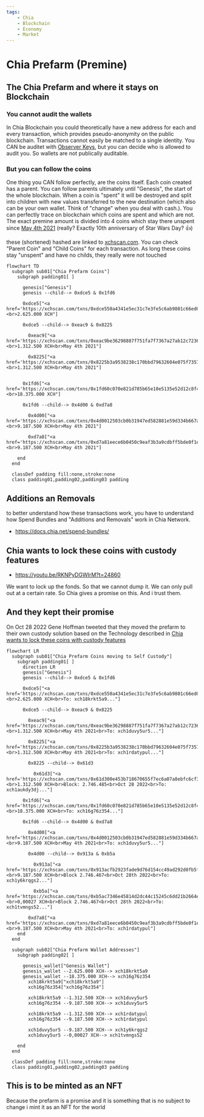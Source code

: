 ```yaml
---
tags:
    - Chia
    - Blockchain
    - Economy
    - Market
---
```


# Chia Prefarm (Premine)

## The Chia Prefarm and where it stays on Blockchain

### You cannot audit the wallets

In Chia Blockchain you could theoretically have a new address for each and every transaction, which provides pseudo-anonymity on the public blockchain. Transactions cannot easily be matched to a single identity. You CAN be auditet with [Observer Keys](https://docs.chia.net/docs/09keys/keys-and-signatures/#non-observer-vs-observer-keys), but you can decide who is allowed to audit you. So wallets are not publically auditable.

### But you can follow the coins

One thing you CAN follow perfectly, are the coins itself. Each coin created has a parent. You can follow parents ultimately until "Genesis", the start of the whole blockchain. When a coin is "spent" it will be destroyed and split into children with new values transferred to the new destination (which also can be your own wallet. Think of "change" when you deal with cash.). You can perfectly trace on blockchain which coins are spent and which are not. The exact premine amount is divided into 4 coins which stay there unspent since [May 4th 2021](https://en.wikipedia.org/wiki/Star_Wars_Day) (really? Exactly 10th anniversary of Star Wars Day? 👍)

these (shortened) hashed are linked to [xchscan.com](https://xchscan.com). You can check "Parent Coin" and "Child Coins" for each transaction. As long these coins stay "unspent" and have no childs, they really were not touched

```mermaid
flowchart TD
  subgraph sub01["Chia Prefarm Coins"]
    subgraph padding01[ ]

      genesis["Genesis"]
      genesis --child--> 0xdce5 & 0x1fd6

      0xdce5["<a href='https://xchscan.com/txns/0xdce550a4341e5ec31c7e3fe5c6ab9801c66ed02689725939537d8d4492465800'>0xdce5</a><br>2.625.000 XCH"]

      0xdce5 --child--> 0xeac9 & 0x8225

        0xeac9["<a href='https://xchscan.com/txns/0xeac9be36298887f751fa7f7367a27ab12c72360ebf7a78ee4fcfb96db121a3b7'>0xeac9</a><br>1.312.500 XCH<br>May 4th 2021"]
        
        0x8225["<a href='https://xchscan.com/txns/0x8225b3a9538238c170bbd79632604e075f7357621bbd846f50b1aa6d6cfa95e0'>0x8225</a><br>1.312.500 XCH<br>May 4th 2021"]


      0x1fd6["<a href='https://xchscan.com/txns/0x1fd60c070e821d785b65e10e5135e52d12c8f4d902a506f48bc1c5268b7bb45b'>0x1fd6</a><br>18.375.000 XCH"]

      0x1fd6 --child--> 0x4d00 & 0xd7a8

        0x4d00["<a href='https://xchscan.com/txns/0x4d0012503cb0b31947ed582881e59d334b667a0b4c96ac86c4f540c850055a22'>0x4d00</a><br>9.187.500 XCH<br>May 4th 2021"]
        
        0xd7a8["<a href='https://xchscan.com/txns/0xd7a81eece6b0450c9eaf3b3a9cdbff5bde0f1e51f1f18fcf50cc533296cb04b6'>0xd7a8</a><br>9.187.500 XCH<br>May 4th 2021"]

    end
  end

  classDef padding fill:none,stroke:none
  class padding01,padding02,padding03 padding
```

## Additions an Removals

to better understand how these transactions work, you have to understand how Spend Bundles and "Additions and Removals" work in Chia Network.

- <https://docs.chia.net/spend-bundles/>


## Chia wants to lock these coins with custody features

- https://youtu.be/RKNPyDGWIrM?t=24860

We want to lock up the fonds. So that we cannot dump it. We can only pull out at a certain rate.
So Chia gives a promise on this. And i trust them.

## And they kept their promise

On Oct 28 2022 Gene Hoffman tweeted that they moved the prefarm to their own custody solution based on the Technology described in [Chia wants to lock these coins with custody features](#chia-wants-to-lock-these-coins-with-custody-features)

```mermaid
flowchart LR
  subgraph sub01["Chia Prefarm Coins moving to Self Custody"]
    subgraph padding01[ ]
      direction LR
      genesis["Genesis"]
      genesis --child--> 0xdce5 & 0x1fd6

      0xdce5["<a href='https://xchscan.com/txns/0xdce550a4341e5ec31c7e3fe5c6ab9801c66ed02689725939537d8d4492465800'>0xdce5</a><br>2.625.000 XCH<br>To: xch18krkt5a9..."]

      0xdce5 --child--> 0xeac9 & 0x8225

        0xeac9["<a href='https://xchscan.com/txns/0xeac9be36298887f751fa7f7367a27ab12c72360ebf7a78ee4fcfb96db121a3b7'>0xeac9</a><br>1.312.500 XCH<br>May 4th 2021<br>To: xch1duvy5ur5..."]
        
        0x8225["<a href='https://xchscan.com/txns/0x8225b3a9538238c170bbd79632604e075f7357621bbd846f50b1aa6d6cfa95e0'>0x8225</a><br>1.312.500 XCH<br>May 4th 2021<br>To: xch1rdatypul..."]

        0x8225 --child--> 0x61d3

          0x61d3["<a href='https://xchscan.com/txns/0x61d300e453b718670655f7ec6a07a8ebfc6cf37eb6e82c5e5a21a79aaf821c25'>0x61d3</a><br>1.312.500 XCH<br>Block: 2.746.485<br>Oct 28 2022<br>To: xch1aukdy3dj..."]

      0x1fd6["<a href='https://xchscan.com/txns/0x1fd60c070e821d785b65e10e5135e52d12c8f4d902a506f48bc1c5268b7bb45b'>0x1fd6</a><br>18.375.000 XCH<br>To: xch16g76z354..."]

      0x1fd6 --child--> 0x4d00 & 0xd7a8

        0x4d00["<a href='https://xchscan.com/txns/0x4d0012503cb0b31947ed582881e59d334b667a0b4c96ac86c4f540c850055a22'>0x4d00</a><br>9.187.500 XCH<br>May 4th 2021<br>To: xch1duvy5ur5..."]

        0x4d00 --child--> 0x913a & 0xb5a

          0x913a["<a href='https://xchscan.com/txns/0x913acfb2923fade9d76d154cc49ad292d0fb5fc8bd8c9da242d92052a929a229'>0x913a</a><br>9.187.500 XCH<br>Block 2.746.467<br>Oct 28th 2022<br>To: xch1y6krqgs2..."]

          0xb5a["<a href='https://xchscan.com/txns/0xb5ac7346e45814d2dc44c15245c6dd21b2664e853cd3f9b43846d1dc9f9e4668'>0xb5a</a><br>0,00027 XCH<br>Block 2.746.467<br>Oct 28th 2022<br>To: xch1tvmngs52..."]
        
        0xd7a8["<a href='https://xchscan.com/txns/0xd7a81eece6b0450c9eaf3b3a9cdbff5bde0f1e51f1f18fcf50cc533296cb04b6'>0xd7a8</a><br>9.187.500 XCH<br>May 4th 2021<br>To: xch1rdatypul"]
    end
  end

  subgraph sub02["Chia Prefarm Wallet Addresses"]
    subgraph padding02[ ]

      genesis_wallet["Genesis Wallet"]
      genesis_wallet --2.625.000 XCH--> xch18krkt5a9  
      genesis_wallet --18.375.000 XCH--> xch16g76z354
        xch18krkt5a9["xch18krkt5a9"]
        xch16g76z354["xch16g76z354"]

        xch18krkt5a9 --1.312.500 XCH--> xch1duvy5ur5
        xch16g76z354 --9.187.500 XCH--> xch1duvy5ur5

        xch18krkt5a9 --1.312.500 XCH--> xch1rdatypul
        xch16g76z354 --9.187.500 XCH--> xch1rdatypul
        
        xch1duvy5ur5 --9.187.500 XCH--> xch1y6krqgs2
        xch1duvy5ur5 --0,00027 XCH--> xch1tvmngs52

    end
  end

  classDef padding fill:none,stroke:none
  class padding01,padding02,padding03 padding
```

## This is to be minted as an NFT

Because the prefarm is a promise and it is something that is no subject to change i mint it as an NFT for the world

